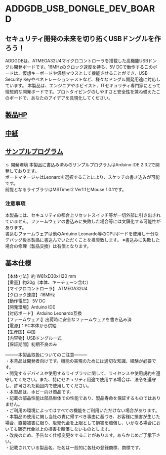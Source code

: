# ADDGDB_USB_DONGLE_DEV_BOARD
## セキュリティ開発の未来を切り拓くUSBドングルを作ろう！
ADDGDBは、ATMEGA32U4マイクロコントローラを搭載した高機能USBドングル開発ボードです。16MHzのクロック速度を持ち、5V DCで動作するこのボードは、仮想キーボードや仮想マウスとして機能させることができ、USB Security Keyやペネトレーションテストなど、様々なドングル開発用途に対応しています。
本製品は、エンジニアやホビイスト、ITセキュリティ専門家にとって理想的な開発ボードです。プロトタイピングのしやすさと安全性を兼ね備えたこのボードで、あなたのアイデアを具現化してください。

 
## [製品HP](https://bit-trade-one.co.jp/product/module/addgdv/)

## [中紙](https://github.com/bit-trade-one/ADRSRU-RaspberryPi-Relay-Unit/blob/master/in_paper/ADDGDV_%E4%B8%AD%E7%B4%99.pdf)


## [サンプルプログラム](https://github.com/bit-trade-one/ADDGDB_USB_DONGLE_DEV_BOARD/tree/main/sample/mousemove)

ｓ 開発環境
本製品に書込み済みのサンプルプログラムはArduino IDE 2.3.2で開発しております。  
ボードマネージャはLeonardを選択することにより、スケッチの書き込みが可能です。  
前提となるライブラリはMSTimer2 Ver1.1とMouse 1.0.1です。

### 注意事項
本製品には、セキュリティの都合上リセットスイッチ等が一切外部に引き出されていません。ファームウェアの書込みに失敗した場合等には文鎮化する可能性があります。  
書込むファームウェアは他のArduino Leonardo等のCPUボードを使用し十分なデバッグ後本製品に書込んでいただくことを推奨致します。
※書込みに失敗した場合の修理（製品交換）は有償となります。

## 基本仕様 
【本体寸法】約 W81xD30xH20 mm  
【重量】約20g（本体、キーチェーン含む）  
【マイクロコントローラ】 ATMEGA32U4  
【クロック速度】:16MHz  
【動作電圧】 5V DC  
【開発環境】Arduino IDE  
【対応ボード】 Arduino Leonardo互換  
【ファームウェア:】出荷時に安全なファームウェアを書き込み済  
【電源】：PC本体から供給  
【生産国】中国  
【内容物】USBドングル一式   
【保証期間】初期不良のみ  


―――本製品取扱についてのご注意―――  
・本背品は開発者向けです。機能の実現のためには適切な知識、経験が必要です。  
・開発するデバイスや使用するライブラリに関して、ライセンスや使用規約を遵守してください。また、特にセキュリティ用途で使用する場合は、法令を遵守し、許可された範囲内で使用してください。  
・本製品は、ホビー向け商品です。  
・記載の部品性能は部品単体での性能であり、製品寿命を保証するものではありません。  
・ご利用の環境によってはすべての機能をご利用いただけない場合があります。  
・本製品の使用に関し当社の責に帰すべき事由に基づき、お客様に損害が生じた場合、直接被害に限り、販売代金を上限として損害を賠償し、いかなる場合においても販売代金以上の損害を賠償しないものとします。  
・改良のため、予告なく仕様変更をすることがあります。あらかじめご了承下さい。  
・記載されている製品名、社名は一般的に各社の登録商標、商標です。 


